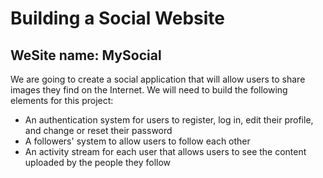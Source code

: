 # Building a Social Website

## WeSite name: MySocial

We are going to create a social application that will allow users to share images they
find on the Internet. We will need to build the following elements for this project:

- An authentication system for users to register, log in, edit their profile,
and change or reset their password
- A followers' system to allow users to follow each other
- An activity stream for each user that allows users to see the content
uploaded by the people they follow
